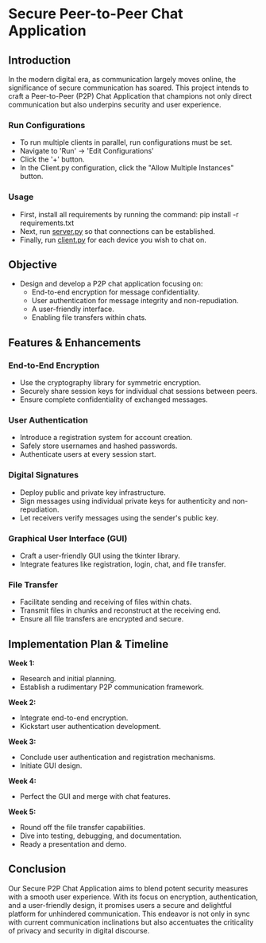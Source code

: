 # Secure Peer-to-Peer Chat Application

## Introduction
In the modern digital era, as communication largely moves online, the significance of secure communication has soared. This project intends to craft a Peer-to-Peer (P2P) Chat Application that champions not only direct communication but also underpins security and user experience.

### Run Configurations
 * To run multiple clients in parallel, run configurations must be set.
 * Navigate to 'Run' → 'Edit Configurations'
 * Click the '+' button.
 * In the Client.py configuration, click the "Allow Multiple Instances" button.

### Usage
 - First, install all requirements by running the command: pip install -r requirements.txt
 - Next, run [server.py](server.py) so that connections can be established.
 - Finally, run [client.py](client.py) for each device you wish to chat on.

## Objective
* Design and develop a P2P chat application focusing on:
  * End-to-end encryption for message confidentiality.
  * User authentication for message integrity and non-repudiation.
  * A user-friendly interface.
  * Enabling file transfers within chats.

## Features & Enhancements

### End-to-End Encryption
* Use the cryptography library for symmetric encryption.
* Securely share session keys for individual chat sessions between peers.
* Ensure complete confidentiality of exchanged messages.

### User Authentication
* Introduce a registration system for account creation.
* Safely store usernames and hashed passwords.
* Authenticate users at every session start.

### Digital Signatures
* Deploy public and private key infrastructure.
* Sign messages using individual private keys for authenticity and non-repudiation.
* Let receivers verify messages using the sender's public key.

### Graphical User Interface (GUI)
* Craft a user-friendly GUI using the tkinter library.
* Integrate features like registration, login, chat, and file transfer.

### File Transfer
* Facilitate sending and receiving of files within chats.
* Transmit files in chunks and reconstruct at the receiving end.
* Ensure all file transfers are encrypted and secure.

## Implementation Plan & Timeline

**Week 1:**
* Research and initial planning.
* Establish a rudimentary P2P communication framework.

**Week 2:**
* Integrate end-to-end encryption.
* Kickstart user authentication development.

**Week 3:**
* Conclude user authentication and registration mechanisms.
* Initiate GUI design.

**Week 4:**
* Perfect the GUI and merge with chat features.

**Week 5:**
* Round off the file transfer capabilities.
* Dive into testing, debugging, and documentation.
* Ready a presentation and demo.

## Conclusion
Our Secure P2P Chat Application aims to blend potent security measures with a smooth user experience. With its focus on encryption, authentication, and a user-friendly design, it promises users a secure and delightful platform for unhindered communication. This endeavor is not only in sync with current communication inclinations but also accentuates the criticality of privacy and security in digital discourse.
